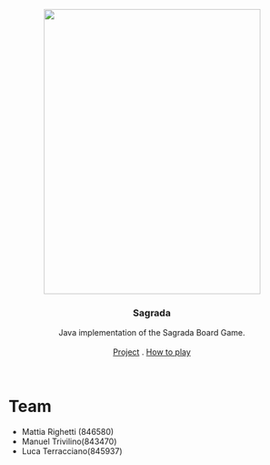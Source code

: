 <p align="center">
  <a href="http://floodgategames.com/Sagrada/">
    <img src="https://cf.geekdo-images.com/medium/img/frguV5YOfP1hsAmZpKnYxAmIpYA=/fit-in/500x500/filters:no_upscale()/pic3525224.jpg" alt="" width=381 height=500>
  </a>

  <h3 align="center">Sagrada</h3>

  <p align="center">
    Java implementation of the Sagrada Board Game.
    <br>
    <br>
    <a href="https://github.com/MattRighetti/ing-sw-2018-righetti-trivilino-terracciano">Project</a>
    .
    <a href="https://www.youtube.com/watch?v=0JLpaGHL8MQ">How to play</a>
  </p>
</p>

<br>

# Team
- Mattia Righetti (846580)
- Manuel Trivilino(843470)
- Luca Terracciano(845937)
